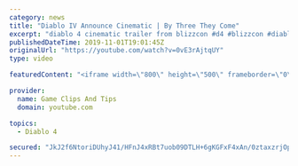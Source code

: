 ```yaml
---
category: news
title: "Diablo IV Announce Cinematic | By Three They Come"
excerpt: "diablo 4 cinematic trailer from blizzcon #d4 #blizzcon #diablo."
publishedDateTime: 2019-11-01T19:01:45Z
originalUrl: "https://youtube.com/watch?v=0vE3rAjtqUY"
type: video

featuredContent: "<iframe width=\"800\" height=\"500\" frameborder=\"0\" src=\"https://www.youtube.com/embed/0vE3rAjtqUY\" allow=\"accelerometer; autoplay; encrypted-media; gyroscope; picture-in-picture\" allowfullscreen></iframe>"

provider:
  name: Game Clips And Tips
  domain: youtube.com

topics:
  - Diablo 4

secured: "JkJ2f6NtoriDUhyJ41/HFnJ4xRBt7uob09DTLH+6gKGFxF4xAn/0ztaxzrjOpPB+0gtE35ZVmkYYKffKKN1x7OSvhrcj7815xtSJesshBf9NIw5MKKew5cto/iRtYyg9wwVNE03C3D1BM7hmKGh9c1EZAr/JAq1ITdHjNsbkKjDZB194bgL0+IPLrAOS6trWVK2USkJGEk4j0ZSe4VQLw7IQpdxDpLmk+M+LwQuZt1lox+mJRziGg1BUWKq7m+cpkoVHvEbd9lAF73ga58fIT3/dPoaYHp1uOcNVvL5j4H/5NgK6o3fjcNF07+aL//PqrqI+0TkfJ4RFkReZsvgkUBsGAARWTGTJkilz0Qw333YyYEyEFan7x1L7xs0YxNPbL3MX8wzCLEV8gMpo2Ei3VA==;Vi8Zh60ut/yTeD4dBlJA1A=="
---
```


